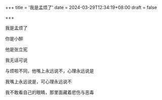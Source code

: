 +++
title = '我是孟烦了'
date = 2024-03-29T12:34:19+08:00
draft = false

+++

我是孟烦了

你是小醉

他是张立宪

我无话可说

与烦啦不同，他嘴上永远说不，心理永远说是

我嘴上永远说是，可心理永远说不

我不敢看自己的眼睛，那里面藏着悲伤与恶毒
